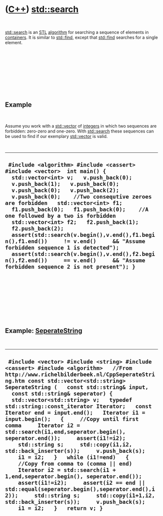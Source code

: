 
 

 

 

 

 

([C++](Cpp.md)) [std::search](CppSearch.md)
=============================================

 

[std::search](CppSearch.md) is an [STL](CppStl.md)
[algorithm](CppAlgorithm.md) for searching a sequence of elements in
[containers](CppContainer.md). It is similar to
[std::find](CppFind.md), except that [std::find](CppFind.md) searches
for a single element.

 

 

 

 

 

Example
-------

 

Assume you work with a [std::vector](CppVector.md) of
[integers](CppInt.md) in which two sequences are forbidden: zero-zero
and one-zero. With [std::search](CppSearch.md) these sequences can be
used to find if our exemplary [std::vector](CppVector.md) is valid.

 

  -----------------------------------------------------------------------------------------------------------------------------------------------------------------------------------------------------------------------------------------------------------------------------------------------------------------------------------------------------------------------------------------------------------------------------------------------------------------------------------------------------------------------------------------------------------------------------------------------------------------------------------------------------------------------------------------------
  ` #include <algorithm> #include <cassert> #include <vector>  int main() {   std::vector<int> v;   v.push_back(0);   v.push_back(1);   v.push_back(0);   v.push_back(0);   v.push_back(2);   v.push_back(0);    //Two consequtive zeroes are forbidden   std::vector<int> f1;   f1.push_back(0);   f1.push_back(0);    //A one followed by a two is forbidden   std::vector<int> f2;   f2.push_back(1);   f2.push_back(2);    assert(std::search(v.begin(),v.end(),f1.begin(),f1.end())     != v.end()     && "Assume forbidden sequence 1 is detected");    assert(std::search(v.begin(),v.end(),f2.begin(),f2.end())     == v.end()     && "Assume forbidden sequence 2 is not present"); }`
  -----------------------------------------------------------------------------------------------------------------------------------------------------------------------------------------------------------------------------------------------------------------------------------------------------------------------------------------------------------------------------------------------------------------------------------------------------------------------------------------------------------------------------------------------------------------------------------------------------------------------------------------------------------------------------------------------

 

 

 

 

 

Example: [SeperateString](CppSeperateString.md)
------------------------------------------------

 

  -----------------------------------------------------------------------------------------------------------------------------------------------------------------------------------------------------------------------------------------------------------------------------------------------------------------------------------------------------------------------------------------------------------------------------------------------------------------------------------------------------------------------------------------------------------------------------------------------------------------------------------------------------------------------------------------------------------------------------------------------------------------------------------------------------------------------------------------------------------------------------------------------------------------------------------------------------------------------------------------------------------------
  ` #include <vector> #include <string> #include <cassert> #include <algorithm>   //From http://www.richelbilderbeek.nl/CppSeperateString.htm const std::vector<std::string> SeperateString (   const std::string& input,   const std::string& seperator) {   std::vector<std::string> v;   typedef std::string::const_iterator Iterator;   const Iterator end = input.end();   Iterator i1 = input.begin();   {     //Copy until first comma     Iterator i2 = std::search(i1,end,seperator.begin(), seperator.end());     assert(i1!=i2);     std::string s;     std::copy(i1,i2, std::back_inserter(s));     v.push_back(s);     i1 = i2;   }   while (i1!=end)   {     //Copy from comma to (comma || end)     Iterator i2 = std::search(i1 + 1,end,seperator.begin(), seperator.end());     assert(i1!=i2);     assert(i2 == end || std::equal(seperator.begin(),seperator.end(),i2));     std::string s;     std::copy(i1+1,i2, std::back_inserter(s));     v.push_back(s);     i1 = i2;   }   return v; }`
  -----------------------------------------------------------------------------------------------------------------------------------------------------------------------------------------------------------------------------------------------------------------------------------------------------------------------------------------------------------------------------------------------------------------------------------------------------------------------------------------------------------------------------------------------------------------------------------------------------------------------------------------------------------------------------------------------------------------------------------------------------------------------------------------------------------------------------------------------------------------------------------------------------------------------------------------------------------------------------------------------------------------

 

 

 

 

 

 

